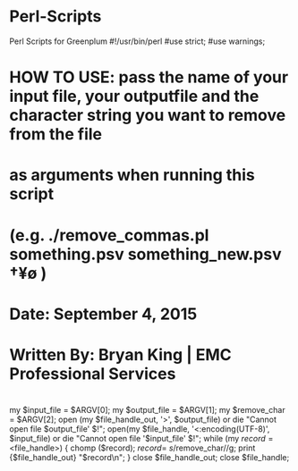 # Perl-Scripts
Perl Scripts for Greenplum
#!/usr/bin/perl
#use strict;
#use warnings;
#
# HOW TO USE: pass the name of your input file, your outputfile and the character string you want to remove from the file
#  as arguments when running this script
# (e.g. ./remove_commas.pl something.psv something_new.psv †¥ø )
#
# Date: September 4, 2015
#
# Written By: Bryan King | EMC Professional Services
#
#
my $input_file  = $ARGV[0];
my $output_file = $ARGV[1];
my $remove_char = $ARGV[2];
open (my $file_handle_out, '>', $output_file)
     or die "Cannot open file $output_file' $!";
     open(my $file_handle, '<:encoding(UTF-8)', $input_file)
       or die "Cannot open file '$input_file' $!";
     while (my $record = <$file_handle>)
    {
      chomp ($record);
      $record =~ s/$remove_char//g;
      print {$file_handle_out} "$record\n";
    }
close $file_handle_out;
close $file_handle;
